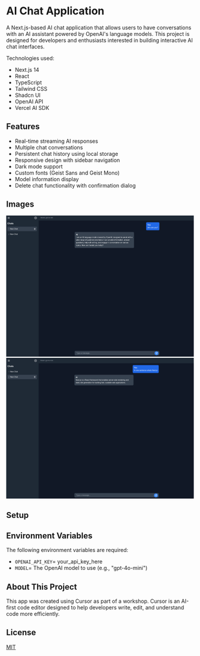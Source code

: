 # AI Chat Application

A Next.js-based AI chat application that allows users to have conversations with an AI assistant powered by OpenAI's language models. This project is designed for developers and enthusiasts interested in building interactive AI chat interfaces.

Technologies used:
- Next.js 14
- React
- TypeScript
- Tailwind CSS
- Shadcn UI
- OpenAI API
- Vercel AI SDK

## Features

- Real-time streaming AI responses
- Multiple chat conversations
- Persistent chat history using local storage
- Responsive design with sidebar navigation
- Dark mode support
- Custom fonts (Geist Sans and Geist Mono)
- Model information display
- Delete chat functionality with confirmation dialog

## Images
<img src="https://github.com/ofrivera/chat-app/raw/main/images/image-1.png" alt="Chat App Screenshot 1" width="700"/>

<img src="https://github.com/ofrivera/chat-app/raw/main/images/image-2.png" alt="Chat App Screenshot 2" width="700"/>

## Setup


## Environment Variables

The following environment variables are required:

- `OPENAI_API_KEY`= your_api_key_here
- `MODEL`= The OpenAI model to use (e.g., "gpt-4o-mini")

## About This Project
This app was created using Cursor as part of a workshop. Cursor is an AI-first code editor designed to help developers write, edit, and understand code more efficiently.

## License

[MIT](https://choosealicense.com/licenses/mit/)
